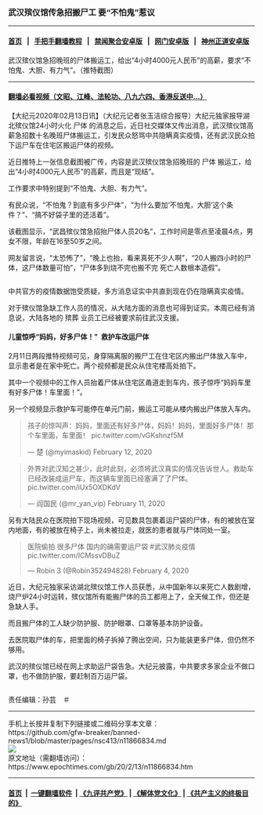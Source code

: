 ### 武汉殡仪馆传急招搬尸工 要“不怕鬼”惹议
------------------------

#### [首页](https://github.com/gfw-breaker/banned-news1/blob/master/README.md) &nbsp;&nbsp;|&nbsp;&nbsp; [手把手翻墙教程](https://github.com/gfw-breaker/guides/wiki) &nbsp;&nbsp;|&nbsp;&nbsp; [禁闻聚合安卓版](https://github.com/gfw-breaker/bn-android) &nbsp;&nbsp;|&nbsp;&nbsp; [网门安卓版](https://github.com/oGate2/oGate) &nbsp;&nbsp;|&nbsp;&nbsp; [神州正道安卓版](https://github.com/SzzdOgate/update) 



<div><img alt="" class="aligncenter wp-post-image" src="https://i.epochtimes.com/assets/uploads/2020/02/1-5.png"/>
<div class="red16 caption">
 武汉殡仪馆急招晚班的尸体搬运工，给出“4小时4000元人民币”的高薪，要求“不怕鬼、大胆、有力气”。（推特截图）
</div>
</div><hr/>

#### [翻墙必看视频（文昭、江峰、法轮功、八九六四、香港反送中...）](http://167.172.214.107/home.html)

<div><p>
 【大纪元2020年02月13日讯】（大纪元记者张玉洁综合报导）大纪元独家报导湖北殡仪馆24小时火化
 <ok href="https://www.epochtimes.com/gb/tag/%E5%B0%B8%E4%BD%93.html">
  尸体
 </ok>
 的消息之后，近日社交媒体又传出消息，武汉殡仪馆高薪急招数十名晚班尸体搬运工，引发民众怒骂中共隐瞒真实疫情，还有武汉民众拍下运尸车在住宅区搬运尸体的视频。
</p>
<p>
 近日推特上一张信息截图被广传，内容是武汉殡仪馆急招晚班的
 <ok href="https://www.epochtimes.com/gb/tag/%E5%B0%B8%E4%BD%93.html">
  尸体
 </ok>
 搬运工，给出“4小时4000元人民币”的高薪，而且是“现结”。
</p>
<p>
 工作要求中特别提到“不怕鬼、大胆、有力气”。
</p>
<p>
 有民众说，“不怕鬼？到底有多少尸体”，“为什么要加‘不怕鬼，大胆’这个条件？”、“搞不好袋子里的还活着”。
</p>
<p>
 该截图显示，“武昌殡仪馆急招抬尸体人员20名”，工作时间是零点至凌晨4点，男女不限，年龄在16至50岁之间。
</p>
<p>
 网友留言说，“太恐怖了”，“晚上也抬，看来真死不少人啊”，“20人搬四小时的尸体，这尸体数量可怕”，“尸体多到烧不完也搬不完 死亡人数根本造假”。
</p>
<p>
 <ok href="http://i.epochtimes.com/assets/uploads/2020/02/600_phpvjDrJ4.jpg">
  <img alt="" class="size-full wp-image-11866935 aligncenter" src="http://i.epochtimes.com/assets/uploads/2020/02/600_phpvjDrJ4.jpg"/>
 </ok>
</p>
<p>
 中共官方的疫情数据饱受质疑，多方消息证实中共直到现在仍在隐瞒真实疫情。
</p>
<p>
 对于殡仪馆急缺工作人员的情况，从大陆方面的消息也可得到证实。本周已经有消息说，大陆各地的
 <ok href="https://www.epochtimes.com/gb/tag/%E6%AE%A1%E8%91%AC.html">
  殡葬
 </ok>
 业员工已经被要求前往武汉支援。
</p>
<h4>
 儿童惊呼“妈妈，好多尸体！”  救护车改运尸体
</h4>
<p>
 2月11日两段推特视频可见，身穿隔离服的搬尸工在住宅区内搬出尸体放入车中，显示患者是在家中死亡。两个视频都是民众从住宅楼高处拍下。
</p>
<p>
 其中一个视频中的工作人员抬着尸体从住宅区甬道走到车内，孩子惊呼“妈妈车里有好多尸体！车里面！”。
</p>
<p>
 另一个视频显示救护车可能停在单元门前，搬运工可能从楼内搬出尸体放入车内。
</p>
<blockquote class="twitter-tweet" data-width="550">
 <p dir="ltr" lang="zh">
  孩子的惊叫声：妈妈，里面还有好多尸体，妈妈！妈妈，里面好多尸体！那个车里面，车里面！
  <ok href="https://t.co/vGKshnzf5M">
   pic.twitter.com/vGKshnzf5M
  </ok>
 </p>
 <p>
  — 楚 (@myimaskid)
  <ok href="https://twitter.com/myimaskid/status/1227429796835016704?ref_src=twsrc%5Etfw">
   February 12, 2020
  </ok>
 </p>
</blockquote>
<p>
</p>
<blockquote class="twitter-tweet" data-width="550">
 <p dir="ltr" lang="zh">
  外界对武汉知之甚少，此时此刻，必须将武汉真实的情况告诉世人。救助车已经改装成运尸车，而这辆车里面已经塞满了了尸体。
  <ok href="https://t.co/iUx5OXDKdV">
   pic.twitter.com/iUx5OXDKdV
  </ok>
 </p>
 <p>
  — 阎国民 (@mr_yan_vip)
  <ok href="https://twitter.com/mr_yan_vip/status/1227231913422839809?ref_src=twsrc%5Etfw">
   February 11, 2020
  </ok>
 </p>
</blockquote>
<p>
</p>
<p>
 另有大陆民众在医院拍下现场视频，可见数具包裹着运尸袋的尸体，有的被放在室内地面，有的被放在椅子上，尚未被拉走，就医的患者就与尸体同处一室。
</p>
<blockquote class="twitter-tweet" data-width="550">
 <p dir="ltr" lang="zh">
  医院偷拍 很多尸体 国内的确需要运尸袋
  <ok href="https://twitter.com/hashtag/%E6%AD%A6%E6%BC%A2%E8%82%BA%E7%82%8E%E7%96%AB%E6%83%85?src=hash&amp;ref_src=twsrc%5Etfw">
   #武汉肺炎疫情
  </ok>
  <ok href="https://t.co/ICMssvDBuZ">
   pic.twitter.com/ICMssvDBuZ
  </ok>
 </p>
 <p>
  — Robin 3 (@Robin352494828)
  <ok href="https://twitter.com/Robin352494828/status/1224679837849157639?ref_src=twsrc%5Etfw">
   February 4, 2020
  </ok>
 </p>
</blockquote>
<p>
</p>
<p>
 近日，大纪元独家采访湖北殡仪馆工作人员获悉，从中国新年以来死亡人数剧增，烧尸炉24小时运转，殡仪馆所有能搬尸体的员工都用上了，全天候工作，但还是急缺人手。
</p>
<p>
 而且搬尸体的工人缺少防护服、防护眼罩、口罩等基本防护设备。
</p>
<p>
 去医院取尸体的车，把里面的椅子拆掉了腾出空间，只为能装更多尸体，但仍然不够用。
</p>
<p>
</p>
<p>
</p>
<p>
 武汉的殡仪馆已经在网上求助运尸袋告急。大纪元披露，中共要求多家企业不做口罩，也不做防护服，要赶制百万运尸袋。
</p>
<p>
 <ok href="http://i.epochtimes.com/assets/uploads/2020/02/EQikMGaUUAAluN-.jpg">
  <img alt="" class="size-large wp-image-11866892 aligncenter" src="http://i.epochtimes.com/assets/uploads/2020/02/EQikMGaUUAAluN--600x436.jpg"/>
 </ok>
</p>
<p>
 责任编辑：孙芸　＃
</p>
</div>
<hr/>
手机上长按并复制下列链接或二维码分享本文章：<br/>
https://github.com/gfw-breaker/banned-news1/blob/master/pages/nsc413/n11866834.md <br/>
<a href='https://github.com/gfw-breaker/banned-news1/blob/master/pages/nsc413/n11866834.md'><img src='https://github.com/gfw-breaker/banned-news1/blob/master/pages/nsc413/n11866834.md.png'/></a> <br/>
原文地址（需翻墙访问）：https://www.epochtimes.com/gb/20/2/13/n11866834.htm


------------------------
#### [首页](https://github.com/gfw-breaker/banned-news1/blob/master/README.md) &nbsp;|&nbsp; [一键翻墙软件](https://github.com/gfw-breaker/nogfw/blob/master/README.md) &nbsp;| [《九评共产党》](https://github.com/gfw-breaker/9ping.md/blob/master/README.md#九评之一评共产党是什么) | [《解体党文化》](https://github.com/gfw-breaker/jtdwh.md/blob/master/README.md) | [《共产主义的终极目的》](https://github.com/gfw-breaker/gczydzjmd.md/blob/master/README.md)


<img src='http://gfw-breaker.win/banned-news/pages/nsc413/n11866834.md' width='0px' height='0px'/>